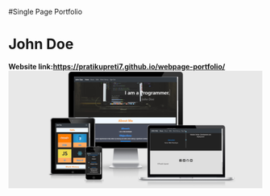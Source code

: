 #Single Page Portfolio 
# John Doe
<b >Website link:https://pratikupreti7.github.io/webpage-portfolio/
![](Capture.PNG)
